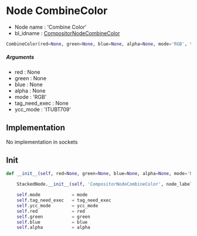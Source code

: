 # Node CombineColor

- Node name : 'Combine Color'
- bl_idname : [CompositorNodeCombineColor](https://docs.blender.org/api/current/bpy.types.CompositorNodeCombineColor.html)


``` python
CombineColor(red=None, green=None, blue=None, alpha=None, mode='RGB', tag_need_exec=None, ycc_mode='ITUBT709', node_label=None, node_color=None)
```
##### Arguments

- red : None
- green : None
- blue : None
- alpha : None
- mode : 'RGB'
- tag_need_exec : None
- ycc_mode : 'ITUBT709'

## Implementation

No implementation in sockets

## Init

``` python
def __init__(self, red=None, green=None, blue=None, alpha=None, mode='RGB', tag_need_exec=None, ycc_mode='ITUBT709', node_label=None, node_color=None):

    StackedNode.__init__(self, 'CompositorNodeCombineColor', node_label=node_label, node_color=node_color)

    self.mode            = mode
    self.tag_need_exec   = tag_need_exec
    self.ycc_mode        = ycc_mode
    self.red             = red
    self.green           = green
    self.blue            = blue
    self.alpha           = alpha
```
